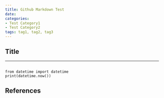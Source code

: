 ```yaml
---
title: Github Markdown Test
date: 
categories:
- Test Category1
- Test Category2
tags: tag1, tag2, tag3
---
```


## Title

***

<pre><code>
from datetime import datetime
print(datetime.now())
</code></pre>

## References
